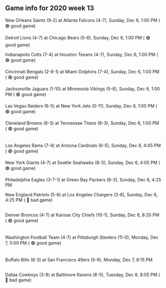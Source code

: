 ## Game info for 2020 week 13
New Orleans Saints (9-2) at Atlanta Falcons (4-7), Sunday, Dec 6, 1:00 PM (	:green_circle: good game)

Detroit Lions (4-7) at Chicago Bears (5-6), Sunday, Dec 6, 1:00 PM (	:green_circle: good game)

Indianapolis Colts (7-4) at Houston Texans (4-7), Sunday, Dec 6, 1:00 PM (	:green_circle: good game)

Cincinnati Bengals (2-8-1) at Miami Dolphins (7-4), Sunday, Dec 6, 1:00 PM (	:green_circle: good game)

Jacksonville Jaguars (1-10) at Minnesota Vikings (5-6), Sunday, Dec 6, 1:00 PM (	:green_circle: good game)

Las Vegas Raiders (6-5) at New York Jets (0-11), Sunday, Dec 6, 1:00 PM (	:green_circle: good game)

Cleveland Browns (8-3) at Tennessee Titans (8-3), Sunday, Dec 6, 1:00 PM (	:green_circle: good game)

<br/>Los Angeles Rams (7-4) at Arizona Cardinals (6-5), Sunday, Dec 6, 4:05 PM (	:green_circle: good game)

New York Giants (4-7) at Seattle Seahawks (8-3), Sunday, Dec 6, 4:05 PM (	:green_circle: good game)

Philadelphia Eagles (3-7-1) at Green Bay Packers (8-3), Sunday, Dec 6, 4:25 PM

New England Patriots (5-6) at Los Angeles Chargers (3-8), Sunday, Dec 6, 4:25 PM (	:red_circle: bad game)

<br/>Denver Broncos (4-7) at Kansas City Chiefs (10-1), Sunday, Dec 6, 8:20 PM (	:green_circle: good game)

<br/>Washington Football Team (4-7) at Pittsburgh Steelers (11-0), Monday, Dec 7, 5:00 PM (	:green_circle: good game)

<br/>Buffalo Bills (8-3) at San Francisco 49ers (5-6), Monday, Dec 7, 8:15 PM

<br/>Dallas Cowboys (3-8) at Baltimore Ravens (6-5), Tuesday, Dec 8, 8:05 PM (	:red_circle: bad game)

